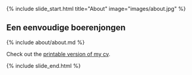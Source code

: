 {% include slide_start.html title="About" image="images/about.jpg" %}

## Een eenvoudige boerenjongen

{% include about/about.md %}

Check out the [printable version of my cv](/cv).

{% include slide_end.html %}
